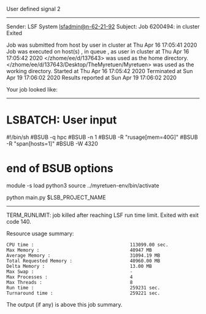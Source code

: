 User defined signal 2

------------------------------------------------------------
Sender: LSF System <lsfadmin@n-62-21-92>
Subject: Job 6200494: <NNAgent178000-IMP-sample-length10-hist10> in cluster <dcc> Exited

Job <NNAgent178000-IMP-sample-length10-hist10> was submitted from host <n-62-27-19> by user <s183905> in cluster <dcc> at Thu Apr 16 17:05:41 2020
Job was executed on host(s) <n-62-21-92>, in queue <hpc>, as user <s183905> in cluster <dcc> at Thu Apr 16 17:05:42 2020
</zhome/ee/d/137643> was used as the home directory.
</zhome/ee/d/137643/Desktop/TheMyretuen/Myretuen> was used as the working directory.
Started at Thu Apr 16 17:05:42 2020
Terminated at Sun Apr 19 17:06:02 2020
Results reported at Sun Apr 19 17:06:02 2020

Your job looked like:

------------------------------------------------------------
# LSBATCH: User input
#!/bin/sh
#BSUB -q hpc
#BSUB -n 1
#BSUB -R "rusage[mem=40G]"
#BSUB -R "span[hosts=1]"
#BSUB -W 4320
# end of BSUB options

module -s load python3
source ../myretuen-env/bin/activate

python main.py $LSB_PROJECT_NAME


------------------------------------------------------------

TERM_RUNLIMIT: job killed after reaching LSF run time limit.
Exited with exit code 140.

Resource usage summary:

    CPU time :                                   113099.00 sec.
    Max Memory :                                 40947 MB
    Average Memory :                             31094.19 MB
    Total Requested Memory :                     40960.00 MB
    Delta Memory :                               13.00 MB
    Max Swap :                                   -
    Max Processes :                              4
    Max Threads :                                8
    Run time :                                   259231 sec.
    Turnaround time :                            259221 sec.

The output (if any) is above this job summary.

